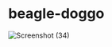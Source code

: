 # beagle-doggo
![Screenshot (34)](https://github.com/prapcorp/beagle1/assets/138362347/c6903775-8304-4111-b28f-fceedd9ac592)

